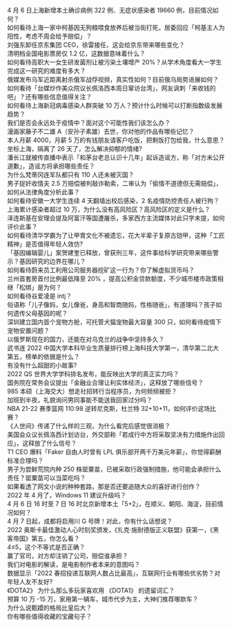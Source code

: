 4 月 6 日上海新增本土确诊病例 322 例、无症状感染者 19660 例，目前情况如何？  
如何看待上海一家中柯基因无狗粮喂食放养后被当街打死，居委回应「柯基主人为阳性，考虑不周会给予赔偿」？  
刘强东卸任京东集团 CEO，徐雷接任，这会给京东带来哪些变化？  
清明档全国电影票房仅 1.2 亿，这数据意味着什么？  
如何看待高职大一女生研发菌剂让被污染土壤增产 20%？从学术角度看大一学生完成这一研究的难度有多大？  
俄媒发布乌军近距离射杀俄军战俘视频，真实性如何？目前俄乌局势进展如何？  
如何看待「台媒炒作美众院议长佩洛西本周日窜访台湾」，网友讽刺「来收钱的吧」？还有哪些信息值得关注？  
如何看待上海新冠病毒感染人群突破 10 万人？预计什么时候可以打断指数级发展趋势？  
我们是否会永远处于疫情中？面对这个可能性我们该怎么办？  
漫画家藤子不二雄 A（安孙子素雄）去世，你对他的作品有哪些记忆？  
本人月薪 4000，月薪 5 万的有钱朋友请客户吃饭，把剩饭打包给我，什么意思？  
坐标上海，隔离了 26 天了，怎么解决抑郁的情绪?  
潘长江就被传直播中表示「和茅台老总认识十几年」起诉造谣方，称「对方未公开道歉」，造谣方将承担哪些责任？  
为什么梵蒂冈连军队都只有 110 人还未被灭国？  
男子捉奸收情夫 2.5 万赔偿被判敲诈勒索，二审认为「偷情不道德但无需赔偿」，如何从法律角度分析此事？  
如何看待安徽一大学生连续 4 天翻墙出校后感染，2 名疫情防控责任人被行拘？  
上海累计感染者超过 10 万，为什么没有高风险区？高风险区的定义是什么？  
泽连斯基在安理会提及阿富汗等国遭屠杀，多家西方主流媒体对此只字未提，如何评价此事？  
如何看待清华学霸为了让甲胄文化不被遗忘，花大半辈子复原古铠甲，这种「工匠精神」是否值得年轻人效仿?  
「基因编辑婴儿」案贺建奎已释放，曾获刑三年，这件事给科学研究带来哪些警示？基因研究的边界在哪儿？  
如何看待蔚来员工利用公司服务器挖矿这一行为？你了解虚拟货币吗？  
兰州首套房首付比例最低降至 20% ，提高公积金贷款额度，不少城市楼市政策相继「松绑」是为何？  
如何看待谷爱凌是 intj？  
俗语称「儿子像妈，女儿像爸，身高和智商随妈，性格随爸」，有道理吗？孩子如何遗传父母基因的呢？  
深圳建立国内首个宠物方舱，可托管犬猫宠物最大容量 300 只，如何看待疫情下宠物安置问题？  
以俄罗斯现在的国力，还能在对乌克兰的战争中坚持多久？  
武书连 2022 中国大学本科毕业生质量排行榜上海科技大学第一，清华第二北大第五，榜单的依据是什么？  
有没有什么超甜的小故事?  
2022 QS 世界大学学科排名发布，能反映出大学的真正实力吗？  
国务院在常务会议提出「金融业合理让利实体经济」，这释放了哪些信号？  
985 本硕（上海交大）想走社招转行当程序员，为何频频被拒？  
加班到半夜，礼貌询问男同事能不能送我回家过分吗？  
NBA 21-22 赛季篮网 110:98 逆转尼克斯，杜兰特 32+10+11，如何评价这场比赛？  
《人世间》传递了什么样的三观，为什么看完后感觉很消极？  
美国会众议长佩洛西计划访台，外交部称「若成行中方将采取坚决有力措施作出回应」，这释放了什么信号？  
T1 CEO 爆料「Faker 自由人时曾有 LPL 俱乐部开两千万美元年薪」，你觉得薪酬标准合理吗？  
男子为尝鲜荒院内种 250 株罂粟苗，已被采取行政强制措施，他可能会承担什么责任？罂粟苗可以当菜吃吗？  
如果看透了网文小说的种种套路，那是否还要追随大众的喜好进行创作？  
2022 年 4 月了，Windows 11 建议升级吗？  
4 月 6 日 16 时至 7 日 16 时北京新增本土「5+2」，在顺义、朝阳、海淀，目前情况如何？  
4 月 7 日起，成都将启用川 G 号牌！对此，你有什么话想说？  
2022 奥斯卡最佳激动人心时刻奖颁发，《扎克·施耐德版正义联盟》获第一，《黑客帝国》第五，你怎么看？  
4≤5，这个不等式是否正确？  
赢了官司，对方却注销了公司，赔偿谁承担？  
我们对电影的解读，是电影制作者本来的意图吗？  
数据显示「2022 春招投递互联网人数占比最高」，互联网行业有哪些优劣势？对年轻人友不友好?  
《DOTA2》 为什么那么多玩家喜欢用 《DOTA1》 的遗留词汇？  
预算 10 万 -15 万，家用第一辆车，城市代步为主，大神们推荐哪款车？  
为什么说甄嬛的格局比皇后大？  
你有哪些值得收藏的宝藏句子？  
